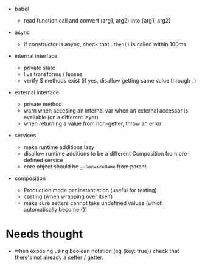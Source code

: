 - babel  
    - read function call and convert (arg1, arg2) into {arg1, arg2}

- async  
    - if constructor is async, check that `.then()` is called within 100ms

- internal interface  
    - private state
    - live transforms / lenses
    - verify $ methods exist (if yes, disallow getting same value through _)
    
- external interface  
  - private method
  - warn when accesing an internal var when an external accessor is available (on a different layer)
  - when returning a value from non-getter, throw an error
  
- services  
  - make runtime additions lazy
  - disallow runtime additions to be a different Composition from pre-defined service   
  - <s>core object should be `_.ServiceName` from parent</s>

- composition  
  - Production mode per instantiation (useful for testing)
  - casting (when wrapping over itself)
  - make sure setters cannot take undefined values (which automatically become {})    


# Needs thought
  - when exposing using boolean notation (eg {key: true}) check that there's not already a setter / getter.
